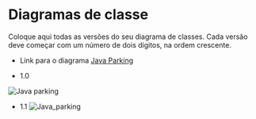 # Diagramas de classe
Coloque aqui todas as versões do seu diagrama de classes. Cada versão deve começar com um número de dois dígitos, na ordem crescente.
- Link para o diagrama [Java Parking](https://online.visual-paradigm.com/share.jsp?id=333535313738352d33#diagram:workspace=cieclpyz&proj=0&id=3)
* 1.0

![Java parking ](https://github.com/user-attachments/assets/32b8f1af-f9f8-4c4d-be19-879242c61655)

* 1.1
![Java_parking](https://github.com/user-attachments/assets/0c833665-f906-4c41-87c6-81432041d8e3)

